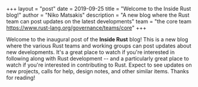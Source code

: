 +++
layout = "post"
date = 2019-09-25
title = "Welcome to the Inside Rust blog!"
author = "Niko Matsakis"
description = "A new blog where the Rust team can post updates on the latest developments"
team = "the core team <https://www.rust-lang.org/governance/teams/core>"
+++

Welcome to the inaugural post of the **Inside Rust** blog! This is a
new blog where the various Rust teams and working groups can post
updates about new developments. It's a great place to watch if you're
interested in following along with Rust development -- and a
particularly great place to watch if you're interested in contributing
to Rust. Expect to see updates on new projects, calls for help, design
notes, and other similar items. Thanks for reading!

